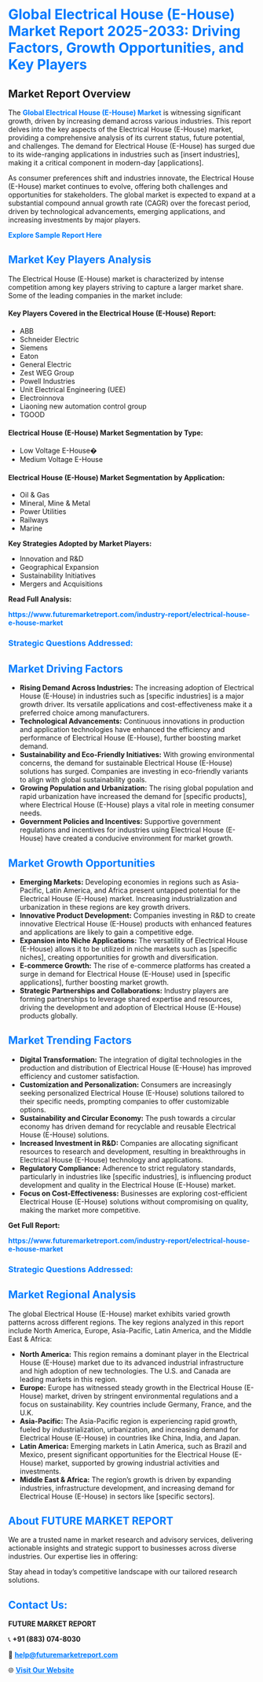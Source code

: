 <h1 style="color: #007BFF;">Global Electrical House (E-House) Market Report 2025-2033: Driving Factors, Growth Opportunities, and Key Players</h1>

<section id="overview">
<h2>Market Report Overview</h2>
<p>The <a href="https://www.futuremarketreport.com/industry-report/electrical-house-e-house-market" style="color: #007BFF; text-decoration: none;"><strong>Global Electrical House (E-House) Market</strong></a> is witnessing significant growth, driven by increasing demand across various industries. This report delves into the key aspects of the Electrical House (E-House) market, providing a comprehensive analysis of its current status, future potential, and challenges. The demand for Electrical House (E-House) has surged due to its wide-ranging applications in industries such as [insert industries], making it a critical component in modern-day [applications].</p>
<p>As consumer preferences shift and industries innovate, the Electrical House (E-House) market continues to evolve, offering both challenges and opportunities for stakeholders. The global market is expected to expand at a substantial compound annual growth rate (CAGR) over the forecast period, driven by technological advancements, emerging applications, and increasing investments by major players.</p>
</section>

<section id="overview">
<p><a href="https://www.futuremarketreport.com/request-sample/reportId=98033" style="color: #007BFF; text-decoration: none;"><strong>Explore Sample Report Here</strong></a></p>
</section>

<section id="key-players">
<h2 style="color: #007BFF;">Market Key Players Analysis</h2>
<p>The Electrical House (E-House) market is characterized by intense competition among key players striving to capture a larger market share. Some of the leading companies in the market include:</p>
<h4>Key Players Covered in the Electrical House (E-House) Report:</h4>
<ul><li>ABB</li><li>Schneider Electric</li><li>Siemens</li><li>Eaton</li><li>General Electric</li><li>Zest WEG Group</li><li>Powell Industries</li><li>Unit Electrical Engineering (UEE)</li><li>Electroinnova</li><li>Liaoning new automation control group</li><li>TGOOD</li></ul>
<h4>Electrical House (E-House) Market Segmentation by Type:</h4>
<ul><li>Low Voltage E-House�</li><li>Medium Voltage E-House</li></ul>

<h4>Electrical House (E-House) Market Segmentation by Application:</h4>
<ul><li>Oil &amp; Gas</li><li>Mineral, Mine &amp; Metal</li><li>Power Utilities</li><li>Railways</li><li>Marine</li></ul>
<p><strong>Key Strategies Adopted by Market Players:</strong></p>
<ul>
<li>Innovation and R&D</li>
<li>Geographical Expansion</li>
<li>Sustainability Initiatives</li>
<li>Mergers and Acquisitions</li>
</ul>
</section>

<section>
<p><strong>Read Full Analysis: </strong></p><a href="https://www.futuremarketreport.com/industry-report/electrical-house-e-house-market" style="color: #007BFF; text-decoration: none;"><strong>https://www.futuremarketreport.com/industry-report/electrical-house-e-house-market</strong></a>
<h3 style="color: #007BFF;">Strategic Questions Addressed:</h3>
</section>

<section id="driving-factors">
<h2 style="color: #007BFF;">Market Driving Factors</h2>
<ul>
<li><strong>Rising Demand Across Industries:</strong> The increasing adoption of Electrical House (E-House) in industries such as [specific industries] is a major growth driver. Its versatile applications and cost-effectiveness make it a preferred choice among manufacturers.</li>
<li><strong>Technological Advancements:</strong> Continuous innovations in production and application technologies have enhanced the efficiency and performance of Electrical House (E-House), further boosting market demand.</li>
<li><strong>Sustainability and Eco-Friendly Initiatives:</strong> With growing environmental concerns, the demand for sustainable Electrical House (E-House) solutions has surged. Companies are investing in eco-friendly variants to align with global sustainability goals.</li>
<li><strong>Growing Population and Urbanization:</strong> The rising global population and rapid urbanization have increased the demand for [specific products], where Electrical House (E-House) plays a vital role in meeting consumer needs.</li>
<li><strong>Government Policies and Incentives:</strong> Supportive government regulations and incentives for industries using Electrical House (E-House) have created a conducive environment for market growth.</li>
</ul>
</section>

<section id="growth-opportunities">
<h2 style="color: #007BFF;">Market Growth Opportunities</h2>
<ul>
<li><strong>Emerging Markets:</strong> Developing economies in regions such as Asia-Pacific, Latin America, and Africa present untapped potential for the Electrical House (E-House) market. Increasing industrialization and urbanization in these regions are key growth drivers.</li>
<li><strong>Innovative Product Development:</strong> Companies investing in R&D to create innovative Electrical House (E-House) products with enhanced features and applications are likely to gain a competitive edge.</li>
<li><strong>Expansion into Niche Applications:</strong> The versatility of Electrical House (E-House) allows it to be utilized in niche markets such as [specific niches], creating opportunities for growth and diversification.</li>
<li><strong>E-commerce Growth:</strong> The rise of e-commerce platforms has created a surge in demand for Electrical House (E-House) used in [specific applications], further boosting market growth.</li>
<li><strong>Strategic Partnerships and Collaborations:</strong> Industry players are forming partnerships to leverage shared expertise and resources, driving the development and adoption of Electrical House (E-House) products globally.</li>
</ul>
</section>

<section id="trending-factors">
<h2 style="color: #007BFF;">Market Trending Factors</h2>
<ul>
<li><strong>Digital Transformation:</strong> The integration of digital technologies in the production and distribution of Electrical House (E-House) has improved efficiency and customer satisfaction.</li>
<li><strong>Customization and Personalization:</strong> Consumers are increasingly seeking personalized Electrical House (E-House) solutions tailored to their specific needs, prompting companies to offer customizable options.</li>
<li><strong>Sustainability and Circular Economy:</strong> The push towards a circular economy has driven demand for recyclable and reusable Electrical House (E-House) solutions.</li>
<li><strong>Increased Investment in R&D:</strong> Companies are allocating significant resources to research and development, resulting in breakthroughs in Electrical House (E-House) technology and applications.</li>
<li><strong>Regulatory Compliance:</strong> Adherence to strict regulatory standards, particularly in industries like [specific industries], is influencing product development and quality in the Electrical House (E-House) market.</li>
<li><strong>Focus on Cost-Effectiveness:</strong> Businesses are exploring cost-efficient Electrical House (E-House) solutions without compromising on quality, making the market more competitive.</li>
</ul>
</section>

<section>
<p><strong>Get Full Report: </strong></p><a href="https://www.futuremarketreport.com/industry-report/electrical-house-e-house-market" style="color: #007BFF; text-decoration: none;"><strong>https://www.futuremarketreport.com/industry-report/electrical-house-e-house-market</strong></a>
<h3 style="color: #007BFF;">Strategic Questions Addressed:</h3>
</section>


<section id="regional-analysis">
<h2 style="color: #007BFF;">Market Regional Analysis</h2>
<p>The global Electrical House (E-House) market exhibits varied growth patterns across different regions. The key regions analyzed in this report include North America, Europe, Asia-Pacific, Latin America, and the Middle East & Africa:</p>
<ul>
<li><strong>North America:</strong> This region remains a dominant player in the Electrical House (E-House) market due to its advanced industrial infrastructure and high adoption of new technologies. The U.S. and Canada are leading markets in this region.</li>
<li><strong>Europe:</strong> Europe has witnessed steady growth in the Electrical House (E-House) market, driven by stringent environmental regulations and a focus on sustainability. Key countries include Germany, France, and the U.K.</li>
<li><strong>Asia-Pacific:</strong> The Asia-Pacific region is experiencing rapid growth, fueled by industrialization, urbanization, and increasing demand for Electrical House (E-House) in countries like China, India, and Japan.</li>
<li><strong>Latin America:</strong> Emerging markets in Latin America, such as Brazil and Mexico, present significant opportunities for the Electrical House (E-House) market, supported by growing industrial activities and investments.</li>
<li><strong>Middle East & Africa:</strong> The region’s growth is driven by expanding industries, infrastructure development, and increasing demand for Electrical House (E-House) in sectors like [specific sectors].</li>
</ul>
</section>

<footer>
<h2 style="color: #007BFF;">About FUTURE MARKET REPORT</h2>
<p>We are a trusted name in market research and advisory services, delivering actionable insights and strategic support to businesses across diverse industries. Our expertise lies in offering:</p>

<p>Stay ahead in today’s competitive landscape with our tailored research solutions.</p>

<h2 style="color: #007BFF;">Contact Us:</h2>
<p><strong>FUTURE MARKET REPORT</strong></p>
<p>📞 <strong>+91 (883) 074-8030</strong></p>
<p>📧 <strong><a href="mailto:help@futuremarketreport.com" style="color: #007BFF;">help@futuremarketreport.com</a></strong></p>
<p>🌐 <strong><a href="https://www.futuremarketreport.com/" style="color: #007BFF;">Visit Our Website</a></strong></p>
</footer>